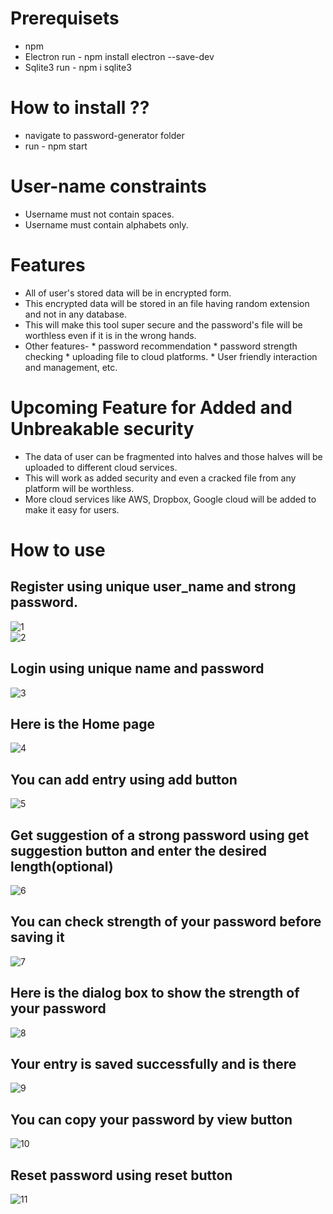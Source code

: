 # Prerequisets
* npm
* Electron  run -  npm install electron --save-dev
* Sqlite3   run -  npm i sqlite3


# How to install ??
* navigate to password-generator folder 
* run - npm start 


# User-name constraints
* Username must not contain spaces.
* Username must contain alphabets only.

# Features
 * All of user's stored data will be in encrypted form.
 * This encrypted data will be stored in an file having random extension and not in any database.
 * This will make this tool super secure and the password's file will be worthless even if it is in the wrong hands.
 * Other features- 
          * password recommendation
          * password strength checking 
          * uploading file to cloud platforms.
          * User friendly interaction and management, etc.

# Upcoming Feature for Added and Unbreakable security
 * The data of user can be fragmented into halves and those halves will be uploaded to different cloud services.
 * This will work as added security and even a cracked file from any platform will be worthless. 
 * More cloud services like AWS, Dropbox, Google cloud will be added to make it easy for users.


# How to use

## Register using unique user_name and strong password.
![1](https://github.com/kapoorarpit/Password-assistant/blob/main/screenshots/1%20(1).png)
<br>
![2](https://github.com/kapoorarpit/Password-assistant/blob/main/screenshots/1%20(2).png)
<br>
## Login using unique name and password
![3](https://github.com/kapoorarpit/Password-assistant/blob/main/screenshots/1%20(3).png)
<br>
## Here is the Home page
![4](https://github.com/kapoorarpit/Password-assistant/blob/main/screenshots/1%20(4).png)
<br>
## You can add entry using add button
![5](https://github.com/kapoorarpit/Password-assistant/blob/main/screenshots/1%20(5).png)
<br>
## Get suggestion of a strong password using get suggestion button and enter the desired length(optional)
![6](https://github.com/kapoorarpit/Password-assistant/blob/main/screenshots/1%20(6).png)
<br>
## You can check strength of your password before saving it
![7](https://github.com/kapoorarpit/Password-assistant/blob/main/screenshots/1%20(7).png)
<br>
## Here is the dialog box to show the strength of your password
![8](https://github.com/kapoorarpit/Password-assistant/blob/main/screenshots/1%20(8).png)
<br>
## Your entry is saved successfully and is there
![9](https://github.com/kapoorarpit/Password-assistant/blob/main/screenshots/1%20(9).png)
<br>
## You can copy your password by view button
![10](https://github.com/kapoorarpit/Password-assistant/blob/main/screenshots/1%20(11).png)
<br>
## Reset password using reset button
![11](https://github.com/kapoorarpit/Password-assistant/blob/main/screenshots/1(12).png)
<br>
<br>

